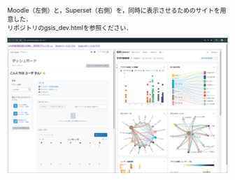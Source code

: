 Moodle（左側）と，Superset（右側）を，同時に表示させるためのサイトを用意した．  
リポジトリのgsis_dev.htmlを参照ください．

![サイト図](image/研究用サイト.png)
